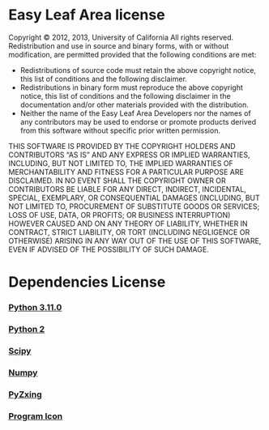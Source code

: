 # Easy Leaf Area license
Copyright © 2012, 2013, University of California
All rights reserved.
Redistribution and use in source and binary forms, with or without modification, are permitted provided that the following conditions are met:
* Redistributions of source code must retain the above copyright notice, this list of conditions and the following disclaimer.
* Redistributions in binary form must reproduce the above copyright notice, this list of conditions and the following disclaimer in the documentation and/or other materials provided with the distribution.
* Neither the name of the Easy Leaf Area Developers nor the names of any contributors may be used to endorse or promote products derived from this software without specific prior written permission.

THIS SOFTWARE IS PROVIDED BY THE COPYRIGHT HOLDERS AND CONTRIBUTORS “AS IS” AND ANY EXPRESS OR IMPLIED WARRANTIES, INCLUDING, BUT NOT LIMITED TO, THE IMPLIED WARRANTIES OF MERCHANTABILITY AND FITNESS FOR A PARTICULAR PURPOSE ARE DISCLAIMED. IN NO EVENT SHALL THE COPYRIGHT OWNER OR CONTRIBUTORS BE LIABLE FOR ANY DIRECT, INDIRECT, INCIDENTAL, SPECIAL, EXEMPLARY, OR CONSEQUENTIAL DAMAGES (INCLUDING, BUT NOT LIMITED TO, PROCUREMENT OF SUBSTITUTE GOODS OR SERVICES; LOSS OF USE, DATA, OR PROFITS; OR BUSINESS INTERRUPTION) HOWEVER CAUSED AND ON ANY THEORY OF LIABILITY, WHETHER IN CONTRACT, STRICT LIABILITY, OR TORT (INCLUDING NEGLIGENCE OR OTHERWISE) ARISING IN ANY WAY OUT OF THE USE OF THIS SOFTWARE, EVEN IF ADVISED OF THE POSSIBILITY OF SUCH DAMAGE.

# Dependencies License
### [Python 3.11.0](/License/Python3.11.0_License.txt)
### [Python 2](/License/Python2_License.txt)
### [Scipy](/License/Scipy_License.txt)
### [Numpy](/License/Numpy_License.txt)
### [PyZxing](https://github.com/ChenjieXu/pyzxing/blob/master/LICENSE.txt)
### [Program Icon](https://iconarchive.com/show/food-drink-icons-by-graphicloads/leaf-icon.html)
